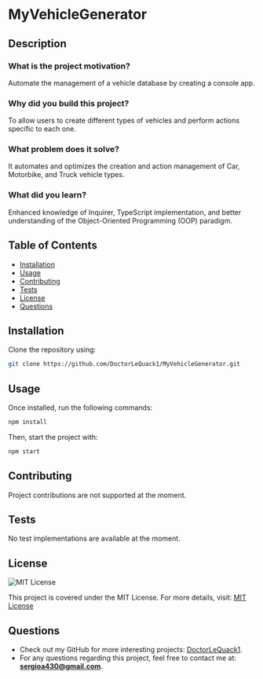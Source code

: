 # MyVehicleGenerator

## Description
### What is the project motivation?
Automate the management of a vehicle database by creating a console app.

### Why did you build this project?
To allow users to create different types of vehicles and perform actions specific to each one.

### What problem does it solve?
It automates and optimizes the creation and action management of Car, Motorbike, and Truck vehicle types.

### What did you learn?
Enhanced knowledge of Inquirer, TypeScript implementation, and better understanding of the Object-Oriented Programming (OOP) paradigm.

## Table of Contents
- [Installation](#installation)
- [Usage](#usage)
- [Contributing](#contributing)
- [Tests](#tests)
- [License](#license)
- [Questions](#questions)

## Installation
Clone the repository using:
```sh
git clone https://github.com/DoctorLeQuack1/MyVehicleGenerator.git
```

## Usage
Once installed, run the following commands:
```sh
npm install
```
Then, start the project with:
```sh
npm start
```

## Contributing
Project contributions are not supported at the moment.

## Tests
No test implementations are available at the moment.

## License
![MIT License](https://img.shields.io/badge/License-MIT-blue.svg)

This project is covered under the MIT License.
For more details, visit: [MIT License](https://opensource.org/licenses/MIT)

## Questions
- Check out my GitHub for more interesting projects: [DoctorLeQuack1](https://github.com/DoctorLeQuack1).
- For any questions regarding this project, feel free to contact me at: **sergioa430@gmail.com**.

